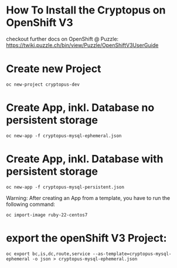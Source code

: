 # How To Install the Cryptopus on OpenShift V3

checkout further docs on OpenShift @ Puzzle: https://twiki.puzzle.ch/bin/view/Puzzle/OpenShiftV3UserGuide

# Create new Project
```
oc new-project cryptopus-dev
```

# Create App, inkl. Database no persistent storage
```
oc new-app -f cryptopus-mysql-ephemeral.json

```

# Create App, inkl. Database with persistent storage
```
oc new-app -f cryptopus-mysql-persistent.json

```

Warning: After creating an App from a template, you have to run the following command:

```
oc import-image ruby-22-centos7

```


# export the openShift V3 Project:
```
oc export bc,is,dc,route,service --as-template=cryptopus-mysql-ephemeral -o json > cryptopus-mysql-ephemeral.json
```

